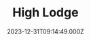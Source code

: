 ---
date: 2023-12-31T09:14:49.000Z
title: High Lodge
latitude: 52.43442334888729
longitude: 0.6630556552621885
url: https://www.forestryengland.uk/high-lodge
category: checkin
---